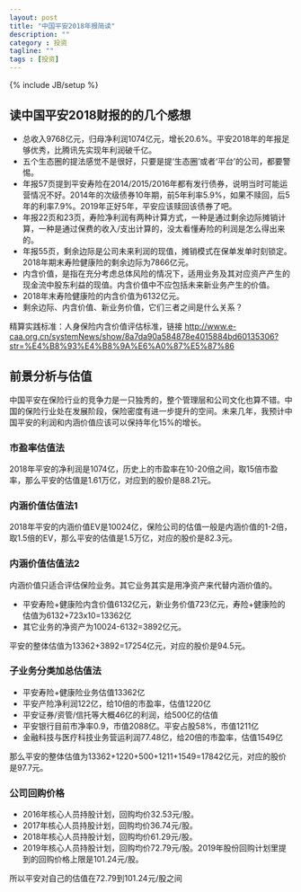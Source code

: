 ```yaml
---
layout: post
title: "中国平安2018年报简读"
description: ""
category : 投资
tagline: ""
tags : [投资]
---
```

{% include JB/setup %}


## 读中国平安2018财报的的几个感想

* 总收入9768亿元，归母净利润1074亿元，增长20.6%。平安2018年的年报足够优秀，比腾讯先实现年利润破千亿。
* 五个生态圈的提法感觉不是很好，只要是提‘生态圈’或者‘平台’的公司，都要警惕。
* 年报57页提到平安寿险在2014/2015/2016年都有发行债券，说明当时可能运营情况不好。2014年的次级债券10年期，前5年利率5.9%，如果不赎回，后5年的利率7.9%。2019年正好5年，平安应该赎回该债券了吧。
* 年报22页和23页，寿险净利润有两种计算方式，一种是通过剩余边际摊销计算，一种是通过保费的收入/支出计算的，没太看懂寿险的利润是怎么得出来的。
* 年报55页，剩余边际是公司未来利润的现值，摊销模式在保单发单时刻锁定。2018年期末寿险健康险的剩余边际为7866亿元。
* 内含价值，是指在充分考虑总体风险的情况下，适用业务及其对应资产产生的现金流中股东利益的现值。内含价值中不应包括未来新业务产生的价值。
* 2018年末寿险健康险的内含价值为6132亿元。
* 剩余边际、内含价值、新业务价值，它们三者之间是什么关系？


精算实践标准：人身保险内含价值评估标准，链接 http://www.e-caa.org.cn/systemNews/show/8a7da90a584878e4015884bd60135306?str=%E4%B8%93%E4%B8%9A%E6%A0%87%E5%87%86

## 前景分析与估值

中国平安在保险行业的竞争力是一只独秀的，整个管理层和公司文化也算不错。中国的保险行业处在发展阶段，保险密度有进一步提升的空间。未来几年，我预计中国平安的利润和内涵价值应该可以保持年化15%的增长。

### 市盈率估值法

2018年平安的净利润是1074亿，历史上的市盈率在10-20倍之间，取15倍市盈率，那么平安的估值是1.61万亿，对应到的股价是88.21元。

### 内涵价值估值法1

2018年平安的内涵价值EV是10024亿，保险公司的估值一般是内涵价值的1-2倍，取1.5倍的EV，那么平安的估值是1.5万亿，对应的股价是82.3元。

### 内涵价值估值法2

内涵价值只适合评估保险业务。其它业务其实是用净资产来代替内涵价值的。

* 平安寿险+健康险内含价值6132亿元，新业务价值723亿元，寿险+健康险的估值为6132+723x10=13362亿
* 其它业务的净资产为10024-6132=3892亿元。

平安的整体估值为13362+3892=17254亿元，对应的股价是94.5元。

### 子业务分类加总估值法

* 平安寿险+健康险业务估值13362亿
* 平安产险净利润122亿，给10倍的市盈率，估值1220亿
* 平安证券/资管/信托等大概46亿的利润，给500亿的估值
* 平安银行目前市净率0.9，市值2088亿。平安占股58%，市值1211亿
* 金融科技与医疗科技业务营运利润77.48亿，给20倍的市盈率，估值1549亿

那么平安的整体估值为13362+1220+500+1211+1549=17842亿元，对应的股价是97.7元。

### 公司回购价格

* 2016年核心人员持股计划，回购均价32.53元/股。
* 2017年核心人员持股计划，回购均价36.74元/股。
* 2018年核心人员持股计划，回购均价61.29元/股。
* 2019年核心人员持股计划，回购均价72.79元/股。2019年股份回购计划里提到的回购价格上限是101.24元/股。

所以平安对自己的估值在72.79到101.24元/股之间

